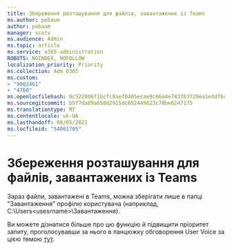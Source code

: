 ```yaml
---
title: Збереження розташування для файлів, завантажених із Teams
ms.author: pebaum
author: pebaum
manager: scotv
ms.audience: Admin
ms.topic: article
ms.service: o365-administration
ROBOTS: NOINDEX, NOFOLLOW
localization_priority: Priority
ms.collection: Adm_O365
ms.custom:
- "9002461"
- "4768"
ms.openlocfilehash: 9c522006f1bcfc8aef0405ecae9c66a4e743763729ea1eddfbca30197e62e812
ms.sourcegitcommit: b5f7da89a650d2915dc652449623c78be6247175
ms.translationtype: MT
ms.contentlocale: uk-UA
ms.lasthandoff: 08/05/2021
ms.locfileid: "54061705"
---
```

# <a name="save-location-for-files-downloaded-from-teams"></a>Збереження розташування для файлів, завантажених із Teams

Зараз файли, завантажені в Teams, можна зберігати лише в папці "Завантаження" профілю користувача (наприклад, C:\Users\<usesrname>\Завантаження).

Ви можете дізнатися більше про цю функцію й підвищити пріоритет запиту, проголосувавши за нього в ланцюжку обговорення User Voice за цією темою [тут](https://microsoftteams.uservoice.com/forums/555103-public/suggestions/18693262-have-the-download-function-of-files-allow-you-to-s).
